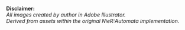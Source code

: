**Disclaimer:**  
*All images created by author in Adobe Illustrator.*  
*Derived from assets within the original NieR:Automata implementation.*